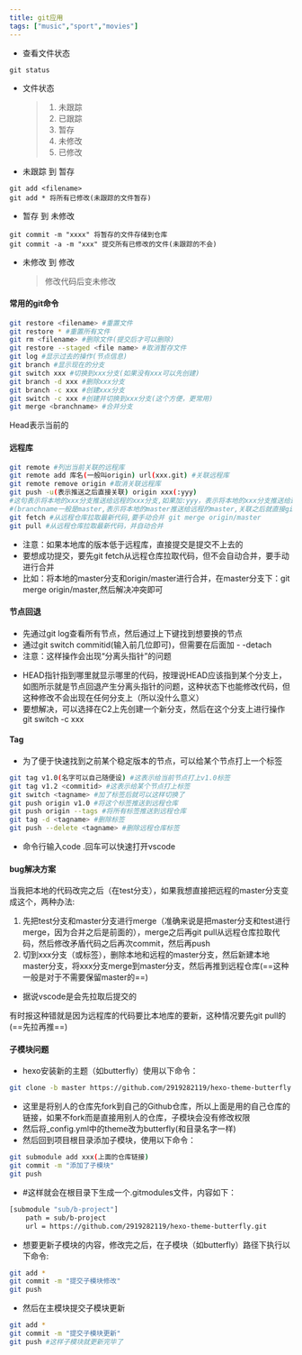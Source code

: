 ```yaml
---
title: git应用
tags: ["music","sport","movies"]
---
```


+ 查看文件状态

```
git status
```



- 文件状态

  >1. 未跟踪
  >2. 已跟踪
  >3. 暂存
  >4. 未修改
  >5. 已修改



- 未跟踪 到 暂存

```
git add <filename>
git add * 将所有已修改(未跟踪的文件暂存)
```

- 暂存 到 未修改

```
git commit -m "xxxx" 将暂存的文件存储到仓库
git commit -a -m "xxx" 提交所有已修改的文件(未跟踪的不会)
```

- 未修改 到 修改

  >修改代码后变未修改



#### 常用的git命令

```bash
git restore <filename> #重置文件
git restore * #重置所有文件
git rm <filename> #删除文件(提交后才可以删除)
git restore --staged <file name> #取消暂存文件
git log #显示过去的操作(节点信息)
git branch #显示现在的分支
git switch xxx #切换到xxx分支(如果没有xxx可以先创建)
git branch -d xxx #删除xxx分支
git branch -c xxx #创建xxx分支
git switch -c xxx #创建并切换到xxx分支(这个方便，更常用)
git merge <branchname> #合并分支
```

Head表示当前的

#### 远程库

```bash
git remote #列出当前关联的远程库
git remote add 库名(一般叫origin) url(xxx.git) #关联远程库
git remote remove origin #取消关联远程库
git push -u(表示推送之后直接关联) origin xxx(:yyy)
#这句表示将本地的xxx分支推送给远程的xxx分支,如果加:yyy，表示将本地的xxx分支推送给远程的yyy分支
#(branchname一般是master,表示将本地的master推送给远程的master,关联之后就直接git push即可)
git fetch #从远程仓库拉取最新代码,要手动合并 git merge origin/master
git pull #从远程仓库拉取最新代码，并自动合并
```

- 注意：如果本地库的版本低于远程库，直接提交是提交不上去的
- 要想成功提交，要先git fetch从远程仓库拉取代码，但不会自动合并，要手动进行合并
- 比如：将本地的master分支和origin/master进行合并，在master分支下：git merge origin/master,然后解决冲突即可



#### 节点回退

- 先通过git log查看所有节点，然后通过上下键找到想要换的节点
- 通过git switch commitid(输入前几位即可)，但需要在后面加 - -detach
- 注意：这样操作会出现“分离头指针”的问题

<!-- <img src="git-try/头指针分离.png" alt="分离头指针"/> -->

- HEAD指针指到哪里就显示哪里的代码，按理说HEAD应该指到某个分支上，如图所示就是节点回退产生分离头指针的问题，这种状态下也能修改代码，但这种修改不会出现在任何分支上（所以没什么意义）
- 要想解决，可以选择在C2上先创建一个新分支，然后在这个分支上进行操作git switch -c xxx



#### Tag

- 为了便于快速找到之前某个稳定版本的节点，可以给某个节点打上一个标签

```bash
git tag v1.0(名字可以自己随便设) #这表示给当前节点打上v1.0标签
git tag v1.2 <commitid> #这表示给某个节点打上标签
git switch <tagname> #加了标签后就可以这样切换了
git push origin v1.0 #将这个标签推送到远程仓库
git push origin --tags #将所有标签推送到远程仓库
git tag -d <tagname> #删除标签
git push --delete <tagname> #删除远程仓库标签
```



- 命令行输入code .回车可以快速打开vscode

  

#### bug解决方案

当我把本地的代码改完之后（在test分支），如果我想直接把远程的master分支变成这个，两种办法:

1. 先把test分支和master分支进行merge（准确来说是把master分支和test进行merge，因为合并之后是前面的），merge之后再git pull从远程仓库拉取代码，然后修改矛盾代码之后再次commit，然后再push
2. 切到xxx分支（或标签），删除本地和远程的master分支，然后新建本地master分支，将xxx分支merge到master分支，然后再推到远程仓库(==这种一般是对于不需要保留master的==)



- 据说vscode是会先拉取后提交的

<!-- <img src="https://postimg.cc/LY5665Rf" alt="远程仓库较新" style="zoom:90%;" /> -->

有时报这种错就是因为远程库的代码要比本地库的要新，这种情况要先git pull的(==先拉再推==)





#### 子模块问题

- hexo安装新的主题（如butterfly）使用以下命令：

```bash
git clone -b master https://github.com/2919282119/hexo-theme-butterfly.git themes/butterfly #这个命令表示将该主题安装在themes/butterfly目录下
```

- 这里是将别人的仓库先fork到自己的Github仓库，所以上面是用的自己仓库的链接，如果不fork而是直接用别人的仓库，子模块会没有修改权限
- 然后将_config.yml中的theme改为butterfly(和目录名字一样)
- 然后回到项目根目录添加子模块，使用以下命令：

```bash
git submodule add xxx(上面的仓库链接)
git commit -m "添加了子模块"
git push
```

- #这样就会在根目录下生成一个.gitmodules文件，内容如下：

```bash
[submodule "sub/b-project"]
	path = sub/b-project
	url = https://github.com/2919282119/hexo-theme-butterfly.git
```

- 想要更新子模块的内容，修改完之后，在子模块（如butterfly）路径下执行以下命令:

```bash
git add *
git commit -m "提交子模块修改"
git push
```

- 然后在主模块提交子模块更新

```bash
git add *
git commit -m "提交子模块更新"
git push #这样子模块就更新完毕了
```
